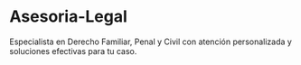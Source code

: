 # Asesoria-Legal
Especialista en Derecho Familiar, Penal y Civil con atención personalizada y soluciones efectivas para tu caso.
